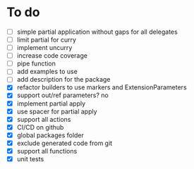# To do

- [ ] simple partial application without gaps for all delegates
- [ ] limit partial for curry
- [ ] implement uncurry
- [ ] increase code coverage
- [ ] pipe function
- [ ] add examples to use
- [ ] add description for the package
- [x] refactor builders to use markers and ExtensionParameters
- [x] support out/ref parameters? no
- [x] implement partial apply
- [x] use spacer for partial apply
- [x] support all actions
- [x] CI/CD on github
- [x] global packages folder
- [x] exclude generated code from git
- [x] support all functions
- [x] unit tests
